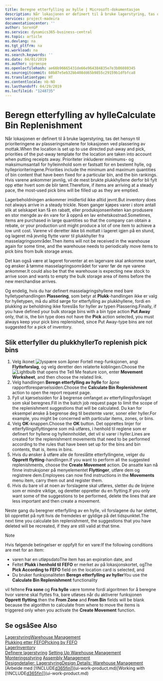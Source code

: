 ```yaml
---
title: Beregne etterfylling av hylle | Microsoft-dokumentasjon
description: Når lokasjonen er definert til å bruke lagerstyring, tas det hensyn til prioriteringene av plasseringsmalene for lokasjonen ved plassering av mottak.
services: project-madeira
documentationcenter: ''
author: SorenGP
ms.service: dynamics365-business-central
ms.topic: article
ms.devlang: na
ms.tgt_pltfrm: na
ms.workload: na
ms.search.keywords: ''
ms.date: 04/01/2019
ms.author: sgroespe
ms.openlocfilehash: ae66b96665431de66e964384835e7e3b06080345
ms.sourcegitcommit: 60b87e5eb32bb408dd65b9855c29159b1dfbfca8
ms.translationtype: HT
ms.contentlocale: nb-NO
ms.lasthandoff: 04/29/2019
ms.locfileid: "1248735"
---
```

# <a name="calculate-bin-replenishment"></a><span data-ttu-id="91e35-103">Beregn etterfylling av hylle</span><span class="sxs-lookup"><span data-stu-id="91e35-103">Calculate Bin Replenishment</span></span>
<span data-ttu-id="91e35-104">Når lokasjonen er definert til å bruke lagerstyring, tas det hensyn til prioriteringene av plasseringsmalene for lokasjonen ved plassering av mottak.</span><span class="sxs-lookup"><span data-stu-id="91e35-104">When the location is set up to use directed put-away and pick, priorities of the put-away template for the location are taken into account when putting receipts away.</span></span> <span data-ttu-id="91e35-105">Prioriteter inkluderer minimums- og maksimumsantall for hylleinnhold som er fastsatt for en bestemt hylle, og hylleprioriteringene.</span><span class="sxs-lookup"><span data-stu-id="91e35-105">Priorities include the minimum and maximum quantities of bin content that have been fixed for a particular bin, and the bin rankings.</span></span> <span data-ttu-id="91e35-106">Hvis varene ankommer jevnlig, vil de mest brukte plukkhyllene derfor bli fylt opp etter hvert som de blir tømt.</span><span class="sxs-lookup"><span data-stu-id="91e35-106">Therefore, if items are arriving at a steady pace, the most-used pick bins will be filled up as they are emptied.</span></span>  

<span data-ttu-id="91e35-107">Lagerbeholdningen ankommer imidlertid ikke alltid jevnt.</span><span class="sxs-lookup"><span data-stu-id="91e35-107">But inventory does not always arrive in a steady trickle.</span></span> <span data-ttu-id="91e35-108">Noen ganger kjøpes varer i store antall slik at selskapet kan få en rabatt, eller produksjonsenheten kan produsere en stor mengde av én vare for å oppnå en lav enhetskostnad.</span><span class="sxs-lookup"><span data-stu-id="91e35-108">Sometimes, items are purchased in large quantities so that the company can obtain a rebate, or your production unit might produce a lot of one item to achieve a low unit cost.</span></span> <span data-ttu-id="91e35-109">Varene vil deretter ikke bli mottatt i lageret igjen på en stund, og lageret må jevnlig flytte varer til plukkhyller fra masselagringsområder.</span><span class="sxs-lookup"><span data-stu-id="91e35-109">Then items will not be received in the warehouse again for some time, and the warehouse needs to periodically move items to pick bins from bulk storage areas.</span></span>  

<span data-ttu-id="91e35-110">Det kan også være at lageret forventer at en lagervare skal ankomme snart, og ønsker å tømme masselagringsområdet for varer før de nye varene ankommer.</span><span class="sxs-lookup"><span data-stu-id="91e35-110">It could also be that the warehouse is expecting new stock to arrive soon and wants to empty the bulk storage area of items before the new merchandise arrives.</span></span>  

<span data-ttu-id="91e35-111">Og endelig, hvis du har definert masselagringshyllene med bare hylletypehandlingen **Plassering**, som betyr at **Plukk**-handlingen ikke er valg for hylletypen, må du alltid sørge for etterfylling av plukkhyllene, fordi en plukking av beholdning ikke foreslås for hyller av typen Plassering.</span><span class="sxs-lookup"><span data-stu-id="91e35-111">Finally, if you have defined your bulk storage bins with a bin type action **Put Away** only, that is, the bin type does not have the **Pick** action selected, you must always keep your pick bins replenished, since Put Away-type bins are not suggested for a pick of inventory.</span></span>  

## <a name="to-replenish-pick-bins"></a><span data-ttu-id="91e35-112">Slik etterfyller du plukkhyller</span><span class="sxs-lookup"><span data-stu-id="91e35-112">To replenish pick bins</span></span>  
1.  <span data-ttu-id="91e35-113">Velg ikonet ![lyspære som åpner Fortell meg-funksjonen](media/ui-search/search_small.png "Fortell hva du vil gjøre"), angi **Flytteforslag**, og velg deretter den relaterte koblingen.</span><span class="sxs-lookup"><span data-stu-id="91e35-113">Choose the ![Lightbulb that opens the Tell Me feature](media/ui-search/search_small.png "Tell me what you want to do") icon, enter **Movement Worksheet**, and then choose the related link.</span></span>  
2.  <span data-ttu-id="91e35-114">Velg handlingen **Beregn etterfylling av hylle** for åpne rapportforespørselssiden.</span><span class="sxs-lookup"><span data-stu-id="91e35-114">Choose the **Calculate Bin Replenishment** action to open the report request page.</span></span>  
3.  <span data-ttu-id="91e35-115">Fyll ut kjørselssiden for å begrense omfanget av etterfyllingsforslaget som skal beregnes.</span><span class="sxs-lookup"><span data-stu-id="91e35-115">Fill in the batch job request page to limit the scope of the replenishment suggestions that will be calculated.</span></span> <span data-ttu-id="91e35-116">Du kan for eksempel ønske å begrense deg til bestemte varer, soner eller hyller.</span><span class="sxs-lookup"><span data-stu-id="91e35-116">For example, you might be concerned with particular items, zones, or bins.</span></span>  
4.  <span data-ttu-id="91e35-117">Velg **OK**-knappen.</span><span class="sxs-lookup"><span data-stu-id="91e35-117">Choose the **OK** button.</span></span> <span data-ttu-id="91e35-118">Det opprettes linjer for etterfyllingsflyttingene som må utføres, i henhold til reglene som er definert for hyllene og hylleinnholdet, det vil si varer i hyller.</span><span class="sxs-lookup"><span data-stu-id="91e35-118">Lines are created for the replenishment movements that need to be performed according to the rules that have been set up for the bins and bin contents, that is, items in bins.</span></span>  
5.  <span data-ttu-id="91e35-119">Hvis du ønsker å utføre alle de foreslåtte etterfyllingene, velger du **Opprett flytting**-handlingen.</span><span class="sxs-lookup"><span data-stu-id="91e35-119">If you want to perform all the suggested replenishments, choose the **Create Movement** action.</span></span> <span data-ttu-id="91e35-120">De ansatte kan nå finne instruksjoner på menyelementet **Flyttinger**, utføre dem og registrere dem.</span><span class="sxs-lookup"><span data-stu-id="91e35-120">Employees can now find instructions in the **Movements** menu item, carry them out and register them.</span></span>  
6.  <span data-ttu-id="91e35-121">Hvis du bare vil at noen av forslagene skal utføres, sletter du de linjene som er mindre viktige, og deretter oppretter du en flytting.</span><span class="sxs-lookup"><span data-stu-id="91e35-121">If you only want some of the suggestions to be performed, delete the lines that are less important and then create a movement.</span></span>  

<span data-ttu-id="91e35-122">Neste gang du beregner etterfylling av en hylle, vil forslagene du har slettet, bli opprettet på nytt hvis de fremdeles er gyldige på det tidspunktet.</span><span class="sxs-lookup"><span data-stu-id="91e35-122">The next time you calculate bin replenishment, the suggestions that you have deleted will be recreated, if they are still valid at that time.</span></span>  

> [!NOTE]  
>  <span data-ttu-id="91e35-123">Hvis følgende betingelser er oppfylt for en vare:</span><span class="sxs-lookup"><span data-stu-id="91e35-123">If the following conditions are met for an item:</span></span>  
>   
>  -   <span data-ttu-id="91e35-124">varen har en utløpsdato</span><span class="sxs-lookup"><span data-stu-id="91e35-124">The item has an expiration date, and</span></span>  
> -   <span data-ttu-id="91e35-125">Feltet **Plukk i henhold til FEFO** er merket av på lokasjonskortet, og</span><span class="sxs-lookup"><span data-stu-id="91e35-125">The **Pick According to FEFO** field on the location card is selected, and</span></span>  
> -   <span data-ttu-id="91e35-126">Du bruker funksjonaliteten **Beregn etterfylling av hyller**</span><span class="sxs-lookup"><span data-stu-id="91e35-126">You use the **Calculate Bin Replenishment** functionality</span></span>  
>   
>  <span data-ttu-id="91e35-127">vil feltene **Fra sone** og **Fra hylle** være tomme fordi algoritmen for å beregne hvor varene skal flyttes fra, bare utløses når du aktiverer funksjonen **Opprett flytting**.</span><span class="sxs-lookup"><span data-stu-id="91e35-127">then the **From Zone** and **From Bin** fields will be blank because the algorithm to calculate from where to move the items is triggered only when you activate the **Create Movement** function.</span></span>  

## <a name="see-also"></a><span data-ttu-id="91e35-128">Se også</span><span class="sxs-lookup"><span data-stu-id="91e35-128">See Also</span></span>  
[<span data-ttu-id="91e35-129">Lagerstyring</span><span class="sxs-lookup"><span data-stu-id="91e35-129">Warehouse Management</span></span>](warehouse-manage-warehouse.md)  
[<span data-ttu-id="91e35-130">Plukking etter FEFO</span><span class="sxs-lookup"><span data-stu-id="91e35-130">Picking by FEFO</span></span>](warehouse-picking-by-fefo.md)  
[<span data-ttu-id="91e35-131">Lager</span><span class="sxs-lookup"><span data-stu-id="91e35-131">Inventory</span></span>](inventory-manage-inventory.md)  
<span data-ttu-id="91e35-132">[Definere lagerstyring](warehouse-setup-warehouse.md)   </span><span class="sxs-lookup"><span data-stu-id="91e35-132">[Setting Up Warehouse Management](warehouse-setup-warehouse.md)   </span></span>  
<span data-ttu-id="91e35-133">[Monteringsstyring](assembly-assemble-items.md)  </span><span class="sxs-lookup"><span data-stu-id="91e35-133">[Assembly Management](assembly-assemble-items.md)  </span></span>  
[<span data-ttu-id="91e35-134">Designdetaljer: Lagerstyring</span><span class="sxs-lookup"><span data-stu-id="91e35-134">Design Details: Warehouse Management</span></span>](design-details-warehouse-management.md)  
<span data-ttu-id="91e35-135">[Arbeide med [!INCLUDE[d365fin](includes/d365fin_md.md)]](ui-work-product.md)</span><span class="sxs-lookup"><span data-stu-id="91e35-135">[Working with [!INCLUDE[d365fin](includes/d365fin_md.md)]](ui-work-product.md)</span></span>

